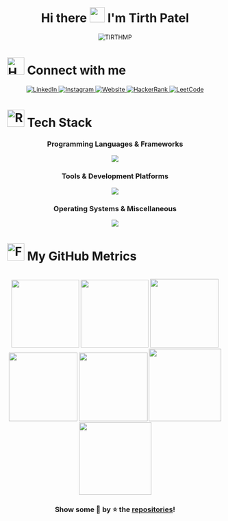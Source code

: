 <h1 align="center">Hi there <img src="https://raw.githubusercontent.com/aemmadi/aemmadi/master/wave.gif" width="35px"> I'm Tirth Patel</h1>

<p  align="center">  <img  src="https://komarev.com/ghpvc/?username=TIRTHMP&label=Profile%20views&color=0e75b6&style=flat"  alt="TIRTHMP"  />  </p>



# <img src="https://user-images.githubusercontent.com/74038190/216112957-034e1f8b-5468-4857-8512-9cd2bac35bb6.png" alt="Handshake" width="40" /> Connect with me 

<p align="center">
  <a href="https://www.linkedin.com/in/tirth-p-b46aab32a/" target="_blank" rel="noopener noreferrer">
    <img src="https://img.shields.io/badge/-Tirth%20Patel-blue?style=for-the-badge&logo=linkedin&logoColor=white" alt="LinkedIn">
  </a>
  <a href="https://www.instagram.com/tirth._2310/" target="_blank" rel="noopener noreferrer">
    <img src="https://img.shields.io/badge/-tirth._2310-E4405F?style=for-the-badge&logo=instagram&logoColor=white" alt="Instagram">
  </a>
  <a href="https://meet244.github.io/TIRTHMP/" target="_blank" rel="noopener noreferrer">
    <img src="https://img.shields.io/badge/-Tirth%20Patel-DB4437?style=for-the-badge&logo=github&logoColor=white" alt="Website">
  </a>

   <a href="https://mail.google.com/mail/u/0/#inbox" target="_blank" rel="noopener noreferrer">
    <img src="https://img.shields.io/badge/-Gmail-2EC866?style=for-the-badge&logo=Gmail&logoColor=white" alt="HackerRank">
  </a>
  <a href="https://leetcode.com/u/VJex5vhUSi/" target="_blank" rel="noopener noreferrer">
    <img src="https://img.shields.io/badge/-Tirth%20Patel-FFA116?style=for-the-badge&logo=LeetCode&logoColor=black" alt="LeetCode">
  </a>

</p>

# <img src="https://github.com/user-attachments/assets/9e7f5888-ec3c-491f-9ebc-cedefd62b6ea" alt="Robot" width="40" /> Tech Stack

<div align="center">
  <h3>Programming Languages & Frameworks</h3>
  <img src="https://skillicons.dev/icons?i=css,c,html,java,python" /><br />

  <h3>Tools & Development Platforms</h3>
  <img src="https://skillicons.dev/icons?i=github,git,vscode" /><br />

  <h3>Operating Systems & Miscellaneous</h3>
  <img src="https://skillicons.dev/icons?i=figma,replit,canva" />
</div>

# <img src="https://user-images.githubusercontent.com/74038190/216122041-518ac897-8d92-4c6b-9b3f-ca01dcaf38ee.png" alt="Fire" width="40" /> My GitHub Metrics
  
  <br> 
  
<div align="center">
<img height="158em" src="https://github-profile-summary-cards.vercel.app/api/cards/profile-details?username=TIRTHMP&theme=tokyonight">
<img height="158em" src="https://github-profile-summary-cards.vercel.app/api/cards/stats?username=TIRTHMP&theme=tokyonight">
<img height="160em" src="https://github-profile-summary-cards.vercel.app/api/cards/repos-per-language?username=TIRTHMP&theme=tokyonight">
<img height="160em" src="https://github-profile-summary-cards.vercel.app/api/cards/most-commit-language?username=TIRTHMP&theme=tokyonight">
<img height="160em" src="https://github-profile-summary-cards.vercel.app/api/cards/productive-time?username=TIRTHMP&theme=tokyonight&utcOffset=8">
<img height="169em" src="https://github-readme-stats.vercel.app/api?username=TIRTHMP&theme=tokyonight&hide_border=false&include_all_commits=false&count_private=false">
<img height="169em" src="https://github-readme-streak-stats.herokuapp.com?user=TIRTHMP&theme=tokyonight">
</div>

<h3 align="center">Show some 💖 by ⭐ the <a href="https://github.com/TIRTHMP?tab=repositories">repositories</a>!</h3>



